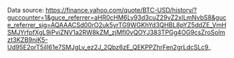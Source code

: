 Data source: https://finance.yahoo.com/quote/BTC-USD/history/?guccounter=1&guce_referrer=aHR0cHM6Ly93d3cuZ29vZ2xlLmNvbS8&guce_referrer_sig=AQAAACSd00rO2uk5yrTG9WGKhYd3QHBL8pYZ5ddZE_VmHSMJYrfpfXgL9iPviZNV1a2RW8kZM_zjMfI0vQOYJ383TPGg4OG9csZroSolmzt3KZB9niK5-Ud95E2orT5iII61e7SMJgLv_ez2J_2Qbz6zE_QEKPPZhrFen2grLdcSLc9_
